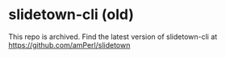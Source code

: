 # slidetown-cli (old)

This repo is archived. Find the latest version of slidetown-cli at https://github.com/amPerl/slidetown
